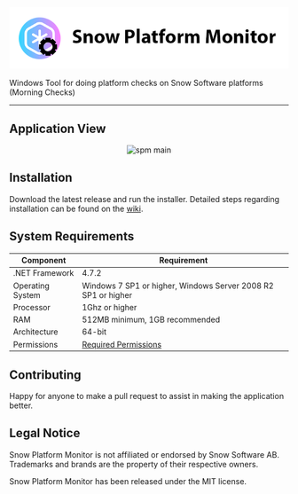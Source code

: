 <p align="center">
  <a href="http://github.com/goosetuv/Snow-Platform-Monitor"><img src="https://github.com/goosetuv/Snow-Platform-Monitor/blob/master/Product%20Design/logo.png" title="Snow Update Checker" alt="SUC Logo"></a>
</p>
Windows Tool for doing platform checks on Snow Software platforms (Morning Checks)

---

## Application View

<p align="center">
    <img src="https://user-images.githubusercontent.com/14845036/104764418-4bca7080-575f-11eb-9191-58bd0961891e.gif" alt="spm main"/>
</p>

## Installation

Download the latest release and run the installer.  Detailed steps regarding installation can be found on the [wiki](https://github.com/goosetuv/Snow-Platform-Monitor/wiki).

## System Requirements

| Component        | Requirement                                                   |
|------------------|---------------------------------------------------------------|
| .NET Framework   | 4.7.2                                                         |
| Operating System | Windows 7 SP1 or higher, Windows Server 2008 R2 SP1 or higher |
| Processor        | 1Ghz or higher                                                |
| RAM              | 512MB minimum, 1GB recommended                                |
| Architecture     | 64-bit                                                        |
| Permissions      | [Required Permissions](https://github.com/goosetuv/Snow-Platform-Monitor/wiki/Permissions)                                             |

## Contributing
Happy for anyone to make a pull request to assist in making the application better.

## Legal Notice
Snow Platform Monitor is not affiliated or endorsed by Snow Software AB.  Trademarks and brands are the property of their respective owners.

Snow Platform Monitor has been released under the MIT license. 
